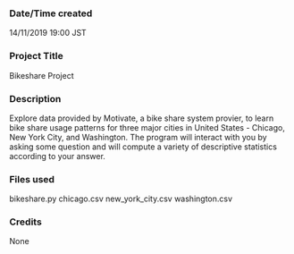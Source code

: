 ### Date/Time created
14/11/2019 19:00 JST

### Project Title
Bikeshare Project

### Description
Explore data provided by Motivate, a bike share system provier, to learn bike share usage patterns for three major cities in United States - Chicago, New York City, and Washington.  The program will interact with you by asking some question and will compute a variety of descriptive statistics according to your answer.  

### Files used
bikeshare.py
chicago.csv
new_york_city.csv
washington.csv

### Credits
None
